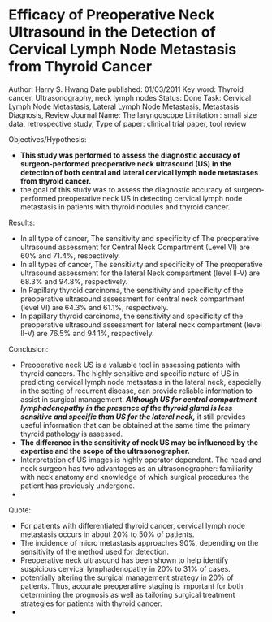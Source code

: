 # Efficacy of Preoperative Neck Ultrasound in the Detection of Cervical Lymph Node Metastasis from Thyroid Cancer

Author: Harry S. Hwang 
Date published: 01/03/2011
Key word: Thyroid cancer, Ultrasonography, neck lymph nodes
Status: Done
Task: Cervical Lymph Node Metastasis, Lateral Lymph Node Metastasis, Metastasis Diagnosis, Review
Journal Name: The laryngoscope
Limitation : small size data, retrospective study,
Type of paper: clinical trial paper, tool review

Objectives/Hypothesis:

- **This study was performed to assess the diagnostic accuracy of surgeon-performed preoperative neck ultrasound (US) in the detection of both central and lateral cervical lymph node metastases from thyroid cancer.**
- the goal of this study was to assess the diagnostic accuracy of surgeon-performed preoperative neck US in detecting cervical lymph node metastasis in patients with thyroid nodules and thyroid cancer.

Results:

- In all type of cancer, The sensitivity and specificity of The preoperative ultrasound assessment for Central Neck Compartment (Level VI) are 60% and 71.4%, respectively.
- In all types of cancer, The sensitivity and specificity of The preoperative ultrasound assessment for the lateral Neck compartment (level ll-V) are 68.3% and 94.8%, respectively.
- In Papillary thyroid carcinoma, the sensitivity and specificity of the preoperative ultrasound assessment for central neck compartment (level VI) are 64.3% and 61.1%, respectively.
- In papillary thyroid carcinoma, the sensitivity and specificity of the preoperative ultrasound assessment for lateral neck compartment (level II-V) are 76.5% and 94.1%, respectively.

Conclusion:

- Preoperative neck US is a valuable tool in assessing patients with thyroid cancers. The highly sensitive and specific nature of US in predicting cervical lymph node metastasis in the lateral neck, especially in the setting of recurrent disease, can provide reliable information to assist in surgical management. ***Although US for central compartment lymphadenopathy in the presence of the thyroid gland is less sensitive and specific than US for the lateral neck,*** it still provides useful information that can be obtained at the same time the primary thyroid pathology is assessed.
- **The difference in the sensitivity of neck US may be influenced by the expertise and the scope of the ultrasonographer.**
- Interpretation of US images is highly operator dependent. The head and neck surgeon has two advantages as an ultrasonographer: familiarity with
neck anatomy and knowledge of which surgical procedures the patient has previously undergone.
- 

Quote:

- For patients with differentiated thyroid cancer, cervical lymph node metastasis occurs in about 20% to 50% of patients.
- The incidence of micro metastasis approaches 90%, depending on the sensitivity of the method used for detection.
- Preoperative neck ultrasound has been shown to help identify suspicious cervical lymphadenopathy in 20% to 31% of cases.
- potentially altering the surgical management  strategy in 20% of patients. Thus, accurate preoperative staging is important for both determining the prognosis as well as tailoring surgical treatment strategies for patients with thyroid cancer.
-